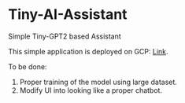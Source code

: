 # Tiny-AI-Assistant
Simple Tiny-GPT2 based Assistant

This simple application is deployed on GCP: [Link](https://tiny-ai-assistant-373666827296.us-central1.run.app/).

To be done:

1. Proper training of the model using large dataset.
2. Modify UI into looking like a proper chatbot.
